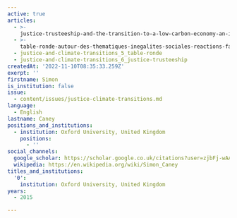 ```yaml
---
active: true
articles:
  - >-
    justice-trusteeship-and-the-transition-to-a-low-carbon-economy-an-integrated-approach
  - >-
    table-ronde-autour-des-thematiques-inegalites-sociales-reactions-face-au-changement-et-gouvernance-et-democratie-
  - justice-and-climate-transitions_5_table-ronde
  - justice-and-climate-transitions_6_justice-trusteeship
createdAt: '2022-11-10T08:35:33.259Z'
exerpt: ''
firstname: Simon
is_institution: false
issue:
  - content/issues/justice-climate-transitions.md
language:
  - English
lastname: Caney
positions_and_institutions:
  - institution: Oxford University, United Kingdom
    positions:
      - ''
social_channels:
  google_scholar: https://scholar.google.co.uk/citations?user=zjbFj-wAAAAJ&hl=en
  wikipedia: https://en.wikipedia.org/wiki/Simon_Caney
titles_and_institutions:
  '0':
    institution: Oxford University, United Kingdom
years:
  - 2015

---
```


